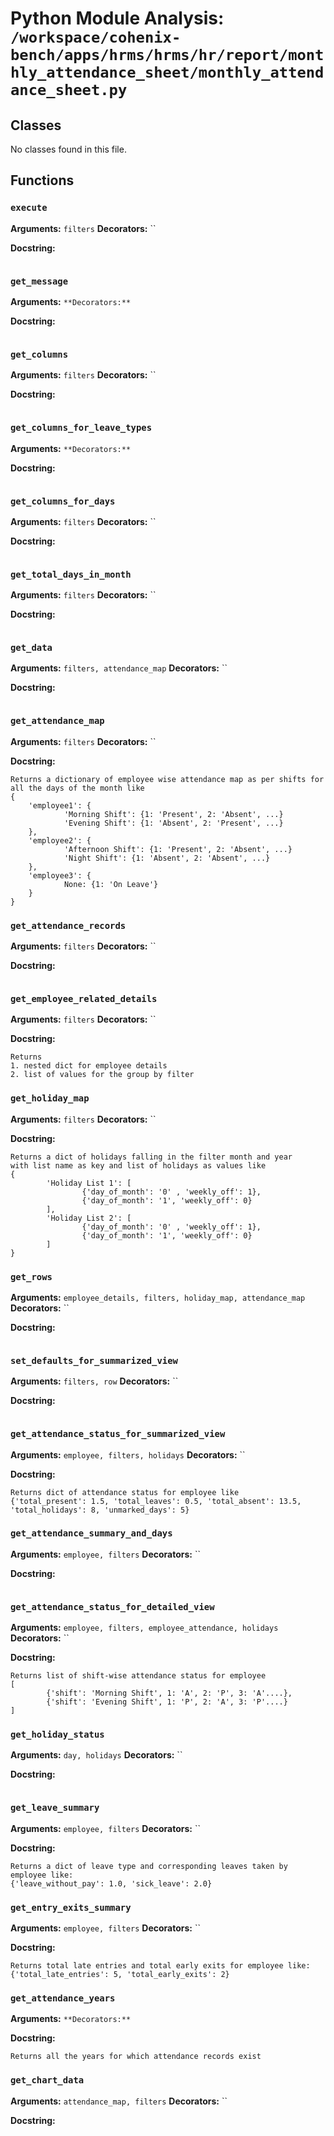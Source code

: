 # Python Module Analysis: `/workspace/cohenix-bench/apps/hrms/hrms/hr/report/monthly_attendance_sheet/monthly_attendance_sheet.py`

## Classes

No classes found in this file.


## Functions

### `execute`
**Arguments:** `filters`
**Decorators:** ``

**Docstring:**
```

```
### `get_message`
**Arguments:** ``
**Decorators:** ``

**Docstring:**
```

```
### `get_columns`
**Arguments:** `filters`
**Decorators:** ``

**Docstring:**
```

```
### `get_columns_for_leave_types`
**Arguments:** ``
**Decorators:** ``

**Docstring:**
```

```
### `get_columns_for_days`
**Arguments:** `filters`
**Decorators:** ``

**Docstring:**
```

```
### `get_total_days_in_month`
**Arguments:** `filters`
**Decorators:** ``

**Docstring:**
```

```
### `get_data`
**Arguments:** `filters, attendance_map`
**Decorators:** ``

**Docstring:**
```

```
### `get_attendance_map`
**Arguments:** `filters`
**Decorators:** ``

**Docstring:**
```
Returns a dictionary of employee wise attendance map as per shifts for all the days of the month like
{
    'employee1': {
            'Morning Shift': {1: 'Present', 2: 'Absent', ...}
            'Evening Shift': {1: 'Absent', 2: 'Present', ...}
    },
    'employee2': {
            'Afternoon Shift': {1: 'Present', 2: 'Absent', ...}
            'Night Shift': {1: 'Absent', 2: 'Absent', ...}
    },
    'employee3': {
            None: {1: 'On Leave'}
    }
}
```
### `get_attendance_records`
**Arguments:** `filters`
**Decorators:** ``

**Docstring:**
```

```
### `get_employee_related_details`
**Arguments:** `filters`
**Decorators:** ``

**Docstring:**
```
Returns
1. nested dict for employee details
2. list of values for the group by filter
```
### `get_holiday_map`
**Arguments:** `filters`
**Decorators:** ``

**Docstring:**
```
Returns a dict of holidays falling in the filter month and year
with list name as key and list of holidays as values like
{
        'Holiday List 1': [
                {'day_of_month': '0' , 'weekly_off': 1},
                {'day_of_month': '1', 'weekly_off': 0}
        ],
        'Holiday List 2': [
                {'day_of_month': '0' , 'weekly_off': 1},
                {'day_of_month': '1', 'weekly_off': 0}
        ]
}
```
### `get_rows`
**Arguments:** `employee_details, filters, holiday_map, attendance_map`
**Decorators:** ``

**Docstring:**
```

```
### `set_defaults_for_summarized_view`
**Arguments:** `filters, row`
**Decorators:** ``

**Docstring:**
```

```
### `get_attendance_status_for_summarized_view`
**Arguments:** `employee, filters, holidays`
**Decorators:** ``

**Docstring:**
```
Returns dict of attendance status for employee like
{'total_present': 1.5, 'total_leaves': 0.5, 'total_absent': 13.5, 'total_holidays': 8, 'unmarked_days': 5}
```
### `get_attendance_summary_and_days`
**Arguments:** `employee, filters`
**Decorators:** ``

**Docstring:**
```

```
### `get_attendance_status_for_detailed_view`
**Arguments:** `employee, filters, employee_attendance, holidays`
**Decorators:** ``

**Docstring:**
```
Returns list of shift-wise attendance status for employee
[
        {'shift': 'Morning Shift', 1: 'A', 2: 'P', 3: 'A'....},
        {'shift': 'Evening Shift', 1: 'P', 2: 'A', 3: 'P'....}
]
```
### `get_holiday_status`
**Arguments:** `day, holidays`
**Decorators:** ``

**Docstring:**
```

```
### `get_leave_summary`
**Arguments:** `employee, filters`
**Decorators:** ``

**Docstring:**
```
Returns a dict of leave type and corresponding leaves taken by employee like:
{'leave_without_pay': 1.0, 'sick_leave': 2.0}
```
### `get_entry_exits_summary`
**Arguments:** `employee, filters`
**Decorators:** ``

**Docstring:**
```
Returns total late entries and total early exits for employee like:
{'total_late_entries': 5, 'total_early_exits': 2}
```
### `get_attendance_years`
**Arguments:** ``
**Decorators:** ``

**Docstring:**
```
Returns all the years for which attendance records exist
```
### `get_chart_data`
**Arguments:** `attendance_map, filters`
**Decorators:** ``

**Docstring:**
```

```

